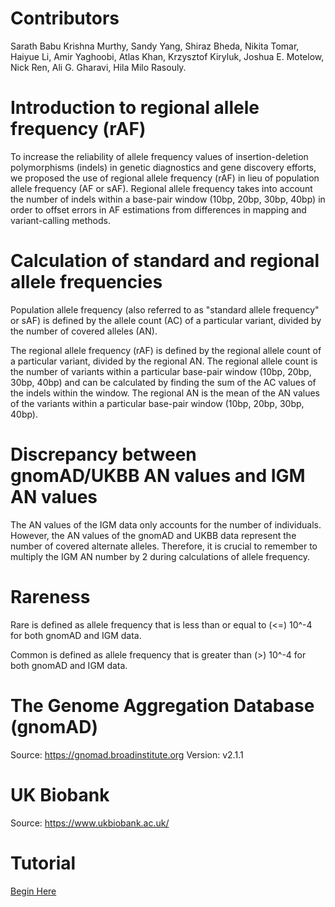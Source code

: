 # Contributors
Sarath Babu Krishna Murthy, Sandy Yang, Shiraz Bheda, Nikita Tomar, Haiyue Li, Amir Yaghoobi, Atlas Khan, Krzysztof Kiryluk, Joshua E. Motelow, Nick Ren, Ali G. Gharavi, Hila Milo Rasouly.
 
# Introduction to regional allele frequency (rAF)
To increase the reliability of allele frequency values of insertion-deletion polymorphisms (indels) in genetic diagnostics and gene discovery efforts, we proposed the use of regional allele frequency (rAF) in lieu of population allele frequency (AF or sAF). Regional allele frequency takes into account the number of indels within a base-pair window (10bp, 20bp, 30bp, 40bp) in order to offset errors in AF estimations from differences in mapping and variant-calling methods. 

# Calculation of standard and regional allele frequencies
Population allele frequency (also referred to as "standard allele frequency" or sAF) is defined by the allele count (AC) of a particular variant, divided by the number of covered alleles (AN). 

The regional allele frequency (rAF) is defined by the regional allele count of a particular variant, divided by the regional AN. The regional allele count is the number of variants within a particular base-pair window (10bp, 20bp, 30bp, 40bp) and can be calculated by finding the sum of the AC values of the indels within the window. The regional AN is the mean of the AN values of the variants within a particular base-pair window (10bp, 20bp, 30bp, 40bp).

# Discrepancy between gnomAD/UKBB AN values and IGM AN values
The AN values of the IGM data only accounts for the number of individuals. However, the AN values of the gnomAD and UKBB data represent the number of covered alternate alleles. Therefore, it is crucial to remember to multiply the IGM AN number by 2 during calculations of allele frequency. 

# Rareness
Rare is defined as allele frequency that is less than or equal to (<=) 10^-4 for both gnomAD and IGM data. 

Common is defined as allele frequency that is greater than (>) 10^-4 for both gnomAD and IGM data. 

# The Genome Aggregation Database (gnomAD)
Source: https://gnomad.broadinstitute.org
Version: v2.1.1

# UK Biobank
Source: https://www.ukbiobank.ac.uk/

# Tutorial 
<a href="https://github.com/ColumbiaCPMG/RegionalAlleleFrequency/blob/main/tutorial.md" target="_blank">Begin Here</a>
